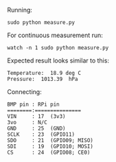 Running:

`sudo python measure.py`

For continuous measurement run:

`watch -n 1 sudo python measure.py`

Expected result looks similar to this:
```
Temperature:  18.9 deg C
Pressure:  1013.39  hPa
```

Connecting:
```
BMP pin : RPi pin
========:===============
VIN     : 17  (3v3)
3vo     : N/C
GND     : 25  (GND)
SCLK    : 23  (GPIO11)
SDO     : 21  (GPIO09; MISO)
SDI     : 19  (GPIO10; MOSI)
CS      : 24  (GPIO08; CE0)
```
